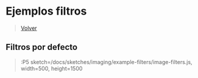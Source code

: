 # Ejemplos filtros

> [Volver](/docs/workshops/imaging)

## Filtros por defecto

> :P5 sketch=/docs/sketches/imaging/example-filters/image-filters.js, width=500, height=1500